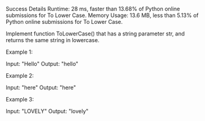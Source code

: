 Success
Details
Runtime: 28 ms, faster than 13.68% of Python online submissions for To Lower Case.
Memory Usage: 13.6 MB, less than 5.13% of Python online submissions for To Lower Case.


Implement function ToLowerCase() that has a string parameter str, and returns the same string in lowercase.

Example 1:

Input: "Hello"
Output: "hello"

Example 2:

Input: "here"
Output: "here"

Example 3:

Input: "LOVELY"
Output: "lovely"

